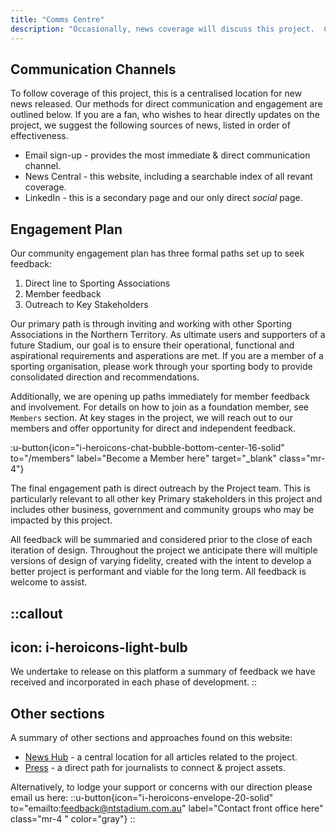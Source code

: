 ```yaml
---
title: "Comms Centre"
description: "Occasionally, news coverage will discuss this project.  Check here for a summary of such news, as well as our own announcements and highlights."
---
```


## Communication Channels

To follow coverage of this project, this is a centralised location for new news released.  Our methods for direct communication and engagement are outlined below.  If you are a fan, who wishes to hear directly updates on the project, we suggest the following sources of news, listed in order of effectiveness.

- Email sign-up - provides the most immediate & direct communication channel.
- News Central - this website, including a searchable index of all revant coverage.
- LinkedIn - this is a secondary page and our only direct *social* page.


## Engagement Plan

Our community engagement plan has three formal paths set up to seek feedback:

1. Direct line to Sporting Associations
2. Member feedback
3. Outreach to Key Stakeholders

Our primary path is through inviting and working with other Sporting Associations in the Northern Territory.  As ultimate users and supporters of a future Stadium, our goal is to ensure their operational, functional and aspirational requirements and asperations are met.  If you are a member of a sporting organisation, please work through your sporting body to provide consolidated direction and recommendations.

Additionally, we are opening up paths immediately for member feedback and involvement.  For details on how to join as a foundation member, see `Members` section.  At key stages in the project, we will reach out to our members and offer opportunity for direct and independent feedback.

:u-button{icon="i-heroicons-chat-bubble-bottom-center-16-solid" to="/members" label="Become a Member here" target="_blank" class="mr-4"}

The final engagement path is direct outreach by the Project team.  This is particularly relevant to all other key Primary stakeholders in this project and includes other business, government and community groups who may be impacted by this project.

All feedback will be summaried and considered prior to the close of each iteration of design.  Throughout the project we anticipate there will multiple versions of design of varying fidelity, created with the intent to develop a better project is performant and viable for the long term.  All feedback is welcome to assist.

::callout
---
icon: i-heroicons-light-bulb
---
We undertake to release on this platform a summary of feedback we have received and incorporated in each phase of development.
::



## Other sections
A summary of other sections and approaches found on this website:

- [News Hub](/newsroom/blog) - a central location for all articles related to the project.
- [Press](/newsroom/press) - a direct path for journalists to connect & project assets.

Alternatively, to lodge your support or concerns with our direction please email us here:
::u-button{icon="i-heroicons-envelope-20-solid" to="emailto:feedback@ntstadium.com.au" label="Contact front office here" class="mr-4 " color="gray"}
::





